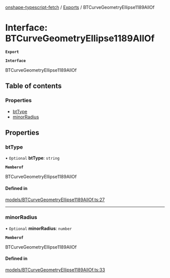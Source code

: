 [onshape-typescript-fetch](../README.md) / [Exports](../modules.md) / BTCurveGeometryEllipse1189AllOf

# Interface: BTCurveGeometryEllipse1189AllOf

**`Export`**

**`Interface`**

BTCurveGeometryEllipse1189AllOf

## Table of contents

### Properties

- [btType](BTCurveGeometryEllipse1189AllOf.md#bttype)
- [minorRadius](BTCurveGeometryEllipse1189AllOf.md#minorradius)

## Properties

### btType

• `Optional` **btType**: `string`

**`Memberof`**

BTCurveGeometryEllipse1189AllOf

#### Defined in

[models/BTCurveGeometryEllipse1189AllOf.ts:27](https://github.com/toebes/onshape-typescript-fetch/blob/3e11ae1/models/BTCurveGeometryEllipse1189AllOf.ts#L27)

___

### minorRadius

• `Optional` **minorRadius**: `number`

**`Memberof`**

BTCurveGeometryEllipse1189AllOf

#### Defined in

[models/BTCurveGeometryEllipse1189AllOf.ts:33](https://github.com/toebes/onshape-typescript-fetch/blob/3e11ae1/models/BTCurveGeometryEllipse1189AllOf.ts#L33)
